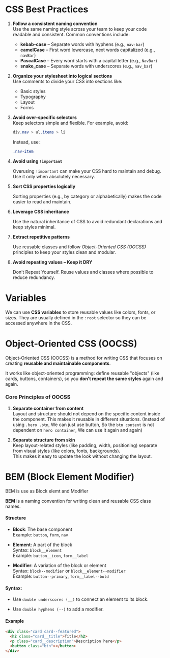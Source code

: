 # CSS Best Practices

1.  **Follow a consistent naming convention**  
    Use the same naming style across your team to keep your code readable and consistent. Common conventions include:

    - **kebab-case** – Separate words with hyphens (e.g., `nav-bar`)
    - **camelCase** – First word lowercase, next words capitalized (e.g., `navBar`)
    - **PascalCase** – Every word starts with a capital letter (e.g., `NavBar`)
    - **snake_case** – Separate words with underscores (e.g., `nav_bar`)

2.  **Organize your stylesheet into logical sections**  
    Use comments to divide your CSS into sections like:

    - Basic styles
    - Typography
    - Layout
    - Forms

3.  **Avoid over-specific selectors**  
     Keep selectors simple and flexible. For example, avoid:

    ```css
    div.nav > ul.items > li
    ```

    Instead, use:

    ```css
    .nav-item
    ```

4.  **Avoid using `!important`**

    Overusing `!important` can make your CSS hard to maintain and debug. Use it only when absolutely necessary.

5.  **Sort CSS properties logically**

    Sorting properties (e.g., by category or alphabetically) makes the code easier to read and maintain.

6.  **Leverage CSS inheritance**

    Use the natural inheritance of CSS to avoid redundant declarations and keep styles minimal.

7.  **Extract repetitive patterns**

    Use reusable classes and follow _Object-Oriented CSS (OOCSS)_ principles to keep your styles clean and modular.

8.  **Avoid repeating values – Keep it DRY**

    Don’t Repeat Yourself. Reuse values and classes where possible to reduce redundancy.

# Variables

We can use **CSS variables** to store reusable values like colors, fonts, or sizes. They are usually defined in the `:root` selector so they can be accessed anywhere in the CSS.

# Object-Oriented CSS (OOCSS)

Object-Oriented CSS (OOCSS) is a method for writing CSS that focuses on creating **reusable and maintainable components**.

It works like object-oriented programming: define reusable "objects" (like cards, buttons, containers), so you **don’t repeat the same styles** again and again.

### Core Principles of OOCSS

1. **Separate container from content**  
   Layout and structure should not depend on the specific content inside the component. This makes it reusable in different situations. (Instead of using `.hero .btn`, We can just use button, So the `btn content` is not dependent on `hero container`, We can use it again and again)

2. **Separate structure from skin**  
   Keep layout-related styles (like padding, width, positioning) separate from visual styles (like colors, fonts, backgrounds).  
   This makes it easy to update the look without changing the layout.

# BEM (Block Element Modifier)

BEM is use as Block elemt and Modifier

**BEM** is a naming convention for writing clean and reusable CSS class names.

#### Structure

- **Block**: The base component  
  Example: `button`, `form`, `nav`

- **Element**: A part of the block  
  Syntax: `block__element`  
  Example: `button__icon`, `form__label`

- **Modifier**: A variation of the block or element  
  Syntax: `block--modifier` or `block__element--modifier`  
  Example: `button--primary`, `form__label--bold`

#### Syntax:

- Use `double underscores (__)` to connect an element to its block.

- Use `double hyphens (--)` to add a modifier.

#### Example

```html
<div class="card card--featured">
  <h2 class="card__title">Title</h2>
  <p class="card__description">Description here</p>
  <button class="btn"></button>
</div>
```
